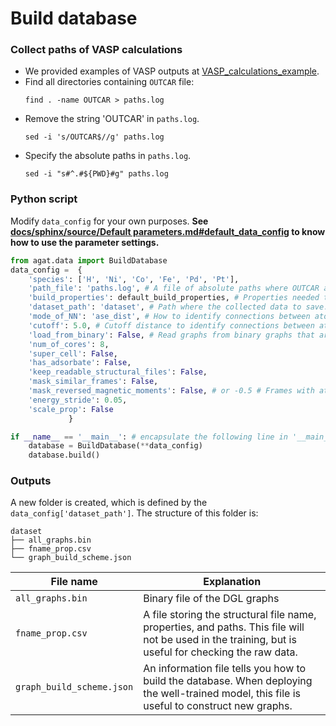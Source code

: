 # Build database

### Collect paths of VASP calculations
- We provided examples of VASP outputs at [VASP_calculations_example](https://github.com/jzhang-github/AGAT/tree/v1.0.0/files/VASP_calculations_example).   
- Find all directories containing `OUTCAR` file:   
  ```
  find . -name OUTCAR > paths.log
  ```    
- Remove the string 'OUTCAR' in `paths.log`.   
  ```
  sed -i 's/OUTCAR$//g' paths.log
  ```   
- Specify the absolute paths in `paths.log`.   
  ```
  sed -i "s#^.#${PWD}#g" paths.log
  ``` 

### Python script
Modify `data_config` for your own purposes. **See [docs/sphinx/source/Default parameters.md#default_data_config](https://github.com/jzhang-github/AGAT/blob/main/docs/sphinx/source/Default%20parameters.md#default_data_config) to know how to use the parameter settings.**
```python
from agat.data import BuildDatabase
data_config =  {
    'species': ['H', 'Ni', 'Co', 'Fe', 'Pd', 'Pt'],
    'path_file': 'paths.log', # A file of absolute paths where OUTCAR and XDATCAR files exist.
    'build_properties': default_build_properties, # Properties needed to be built into graph.
    'dataset_path': 'dataset', # Path where the collected data to save.
    'mode_of_NN': 'ase_dist', # How to identify connections between atoms. 'ase_natural_cutoffs', 'pymatgen_dist', 'ase_dist', 'voronoi'. Note that pymatgen is much faster than ase.
    'cutoff': 5.0, # Cutoff distance to identify connections between atoms. Deprecated if ``mode_of_NN`` is ``'ase_natural_cutoffs'``
    'load_from_binary': False, # Read graphs from binary graphs that are constructed before. If this variable is ``True``, these above variables will be depressed.
    'num_of_cores': 8,
    'super_cell': False,
    'has_adsorbate': False,
    'keep_readable_structural_files': False,
    'mask_similar_frames': False,
    'mask_reversed_magnetic_moments': False, # or -0.5 # Frames with atomic magnetic moments lower than this value will be masked.
    'energy_stride': 0.05,
    'scale_prop': False
             }

if __name__ == '__main__': # encapsulate the following line in '__main__' because of the `multiprocessing`
    database = BuildDatabase(**data_config)
    database.build()
```

### Outputs
A new folder is created, which is defined by the `data_config['dataset_path']`. The structure of this folder is:

```console
dataset
├── all_graphs.bin
├── fname_prop.csv
└── graph_build_scheme.json
```

| File name | Explanation |
| --------- | ----------- |
|`all_graphs.bin` | Binary file of the DGL graphs |
| `fname_prop.csv` | A file storing the structural file name, properties, and paths. This file will not be used in the training, but is useful for checking the raw data. |
| `graph_build_scheme.json` | An information file tells you how to build the database. When deploying the well-trained model, this file is useful to construct new graphs. |
